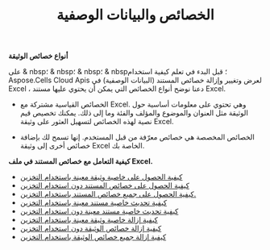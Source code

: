 ﻿---
title: الخصائص والبيانات الوصفية
second_title: Aspose.Cells Cloud Documen
type: docs
url: /ar/metadata/
aliases: [/document-properties/,/working-with-document-properties/]
keywords: Get, delete, and update metadata from excel files
description: Aspose.Cells Cloud REST API يدعم الحصول على البيانات الوصفية وحذفها وتحديثها من ملفات Excel. SDK يدعم أنواع لغات التطوير. وهي تشمل Android و C# و Go و Java و NodeJS و Perl و PHP و Python و Ruby و swift
weight: 100
---
**أنواع خصائص الوثيقة**

على & nbsp؛ & nbsp؛ & nbsp؛ & nbsp؛ قبل البدء في تعلم كيفية استخدام Aspose.Cells Cloud Apis لعرض وتغيير وإزالة خصائص المستند (البيانات الوصفية) في Excel ، دعنا نوضح أنواع الخصائص التي يمكن أن يحتوي عليها مستند Excel.

- الخصائص القياسية مشتركة مع Excel. وهي تحتوي على معلومات أساسية حول الوثيقة مثل العنوان والموضوع والمؤلف والفئة وما إلى ذلك. يمكنك تخصيص قيم نصية لهذه الخصائص لتسهيل العثور على وثيقة Excel.

- الخصائص المخصصة هي خصائص معرّفة من قبل المستخدم. إنها تسمح لك بإضافة خصائص أخرى إلى وثيقة Excel الخاصة بك.


**كيفية التعامل مع خصائص المستند في ملف Excel.**

- [كيفية الحصول على خاصية وثيقة معينة باستخدام التخزين](/cells/ar/document-properties/get/)
- [كيفية الحصول على خصائص المستند دون استخدام التخزين](/cells/ar/metadata/get/)
- [كيفية الحصول على جميع خصائص المستند باستخدام التخزين.](/cells/ar/document-properties/get-all/)
- [كيفية تحديث خاصية مستند معينة باستخدام التخزين](/cells/ar/document-properties/update/)
- [كيفية تحديث خاصية مستند معينة دون استخدام التخزين](/cells/ar/metadata/update/)
- [كيفية إزالة خاصية وثيقة معينة باستخدام التخزين](/cells/ar/document-properties/delete/)
- [كيفية إزالة خصائص الوثيقة دون استخدام التخزين](/cells/ar/metadata/delete/)
- [كيفية إزالة جميع خصائص الوثيقة باستخدام التخزين](/cells/ar/document-properties/clear/)
